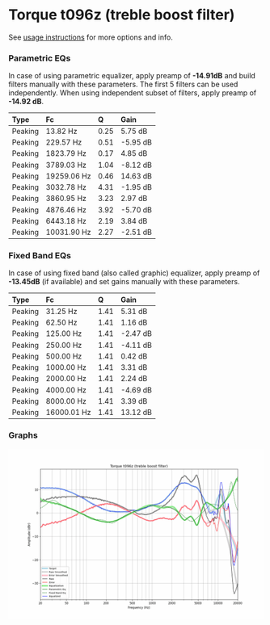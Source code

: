 # Torque t096z (treble boost filter)
See [usage instructions](https://github.com/jaakkopasanen/AutoEq#usage) for more options and info.

### Parametric EQs
In case of using parametric equalizer, apply preamp of **-14.91dB** and build filters manually
with these parameters. The first 5 filters can be used independently.
When using independent subset of filters, apply preamp of **-14.92 dB**.

| Type    | Fc          |    Q | Gain     |
|:--------|:------------|:-----|:---------|
| Peaking | 13.82 Hz    | 0.25 | 5.75 dB  |
| Peaking | 229.57 Hz   | 0.51 | -5.95 dB |
| Peaking | 1823.79 Hz  | 0.17 | 4.85 dB  |
| Peaking | 3789.03 Hz  | 1.04 | -8.12 dB |
| Peaking | 19259.06 Hz | 0.46 | 14.63 dB |
| Peaking | 3032.78 Hz  | 4.31 | -1.95 dB |
| Peaking | 3860.95 Hz  | 3.23 | 2.97 dB  |
| Peaking | 4876.46 Hz  | 3.92 | -5.70 dB |
| Peaking | 6443.18 Hz  | 2.19 | 3.84 dB  |
| Peaking | 10031.90 Hz | 2.27 | -2.51 dB |

### Fixed Band EQs
In case of using fixed band (also called graphic) equalizer, apply preamp of **-13.45dB**
(if available) and set gains manually with these parameters.

| Type    | Fc          |    Q | Gain     |
|:--------|:------------|:-----|:---------|
| Peaking | 31.25 Hz    | 1.41 | 5.31 dB  |
| Peaking | 62.50 Hz    | 1.41 | 1.16 dB  |
| Peaking | 125.00 Hz   | 1.41 | -2.47 dB |
| Peaking | 250.00 Hz   | 1.41 | -4.11 dB |
| Peaking | 500.00 Hz   | 1.41 | 0.42 dB  |
| Peaking | 1000.00 Hz  | 1.41 | 3.31 dB  |
| Peaking | 2000.00 Hz  | 1.41 | 2.24 dB  |
| Peaking | 4000.00 Hz  | 1.41 | -4.69 dB |
| Peaking | 8000.00 Hz  | 1.41 | 3.39 dB  |
| Peaking | 16000.01 Hz | 1.41 | 13.12 dB |

### Graphs
![](./Torque%20t096z%20(treble%20boost%20filter).png)